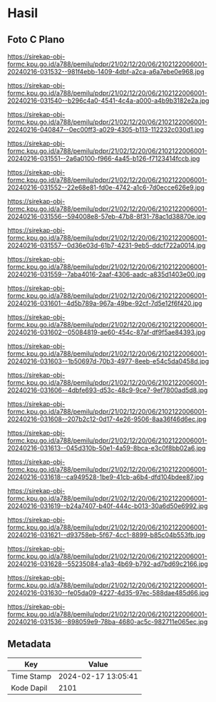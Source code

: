 # Hasil

## Foto C Plano

https://sirekap-obj-formc.kpu.go.id/a788/pemilu/pdpr/21/02/12/20/06/2102122006001-20240216-031532--981f4ebb-1409-4dbf-a2ca-a6a7ebe0e968.jpg

https://sirekap-obj-formc.kpu.go.id/a788/pemilu/pdpr/21/02/12/20/06/2102122006001-20240216-031540--b296c4a0-4541-4c4a-a000-a4b9b3182e2a.jpg

https://sirekap-obj-formc.kpu.go.id/a788/pemilu/pdpr/21/02/12/20/06/2102122006001-20240216-040847--0ec00ff3-a029-4305-b113-112232c030d1.jpg

https://sirekap-obj-formc.kpu.go.id/a788/pemilu/pdpr/21/02/12/20/06/2102122006001-20240216-031551--2a6a0100-f966-4a45-b126-f7123414fccb.jpg

https://sirekap-obj-formc.kpu.go.id/a788/pemilu/pdpr/21/02/12/20/06/2102122006001-20240216-031552--22e68e81-fd0e-4742-a1c6-7d0ecce626e9.jpg

https://sirekap-obj-formc.kpu.go.id/a788/pemilu/pdpr/21/02/12/20/06/2102122006001-20240216-031556--594008e8-57eb-47b8-8f31-78ac1d38870e.jpg

https://sirekap-obj-formc.kpu.go.id/a788/pemilu/pdpr/21/02/12/20/06/2102122006001-20240216-031557--0d36e03d-61b7-4231-9eb5-ddcf722a0014.jpg

https://sirekap-obj-formc.kpu.go.id/a788/pemilu/pdpr/21/02/12/20/06/2102122006001-20240216-031559--7aba4016-2aaf-4306-aadc-a835d1403e00.jpg

https://sirekap-obj-formc.kpu.go.id/a788/pemilu/pdpr/21/02/12/20/06/2102122006001-20240216-031601--4d5b789a-967a-49be-92cf-7d5e12f6f420.jpg

https://sirekap-obj-formc.kpu.go.id/a788/pemilu/pdpr/21/02/12/20/06/2102122006001-20240216-031602--05084819-ae60-454c-87af-df9f5ae84393.jpg

https://sirekap-obj-formc.kpu.go.id/a788/pemilu/pdpr/21/02/12/20/06/2102122006001-20240216-031603--1b50697d-70b3-4977-8eeb-e54c5da0458d.jpg

https://sirekap-obj-formc.kpu.go.id/a788/pemilu/pdpr/21/02/12/20/06/2102122006001-20240216-031606--4dbfe693-d53c-48c9-9ce7-9ef7800ad5d8.jpg

https://sirekap-obj-formc.kpu.go.id/a788/pemilu/pdpr/21/02/12/20/06/2102122006001-20240216-031608--207b2c12-0d17-4e26-9506-8aa36f46d6ec.jpg

https://sirekap-obj-formc.kpu.go.id/a788/pemilu/pdpr/21/02/12/20/06/2102122006001-20240216-031613--045d310b-50e1-4a59-8bca-e3c0f8bb02a6.jpg

https://sirekap-obj-formc.kpu.go.id/a788/pemilu/pdpr/21/02/12/20/06/2102122006001-20240216-031618--ca949528-1be9-41cb-a6b4-dfd104bdee87.jpg

https://sirekap-obj-formc.kpu.go.id/a788/pemilu/pdpr/21/02/12/20/06/2102122006001-20240216-031619--b24a7407-b40f-444c-b013-30a6d50e6992.jpg

https://sirekap-obj-formc.kpu.go.id/a788/pemilu/pdpr/21/02/12/20/06/2102122006001-20240216-031621--d93758eb-5f67-4cc1-8899-b85c04b553fb.jpg

https://sirekap-obj-formc.kpu.go.id/a788/pemilu/pdpr/21/02/12/20/06/2102122006001-20240216-031628--55235084-a1a3-4b69-b792-ad7bd69c2166.jpg

https://sirekap-obj-formc.kpu.go.id/a788/pemilu/pdpr/21/02/12/20/06/2102122006001-20240216-031630--fe05da09-4227-4d35-97ec-588dae485d66.jpg

https://sirekap-obj-formc.kpu.go.id/a788/pemilu/pdpr/21/02/12/20/06/2102122006001-20240216-031536--898059e9-78ba-4680-ac5c-982711e065ec.jpg


## Metadata

| Key        | Value               |
| ---------- | ------------------- |
| Time Stamp | 2024-02-17 13:05:41 |
| Kode Dapil | 2101                |



